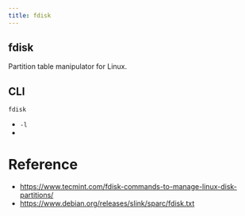 ```yaml
---
title: fdisk
---
```


## fdisk
Partition table manipulator for Linux.

## CLI

```
fdisk
```

* `-l`
* 

# Reference
* https://www.tecmint.com/fdisk-commands-to-manage-linux-disk-partitions/
* https://www.debian.org/releases/slink/sparc/fdisk.txt
